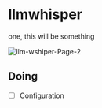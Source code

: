 # llmwhisper
one, this will be something

![llm-wshiper-Page-2](https://github.com/user-attachments/assets/2498facb-5759-41dc-a761-01c0ab2be78c)

## Doing
 - [ ] Configuration
